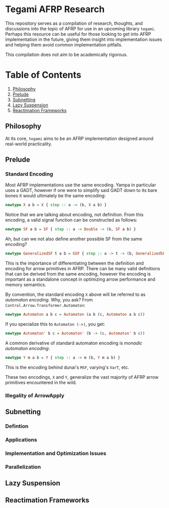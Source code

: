 # Tegami AFRP Research

This repository serves as a compilation of research, thoughts, and discussions into the topic of AFRP for use in an upcoming library `tegami`. Perhaps this resource can be useful for those looking to get into AFRP implementation in the future, giving them insight into implementation issues and helping them avoid common implementation pitfalls. 

This compilation does not aim to be academically rigorous.

# Table of Contents
1. [Philosophy](#philosophy)
2. [Prelude](#prelude)
3. [Subnetting](#subnetting)
4. [Lazy Suspension](#lazy-suspension)
5. [Reactimation Frameworks](#reactimation-frameworks)

## Philosophy
At its core, `tegami` aims to be an AFRP implementation designed around real-world practicality.

## Prelude
### Standard Encoding
Most AFRP implementations use the same encoding. Yampa in particular uses a GADT, however if one were to simplify said GADT down to its bare bones it would ultimately be the same encoding:

```hs
newtype X a b = X { step :: a -> (b, X a b) }
```

Notice that we are talking about encoding, not definition. From this encoding, a valid signal function can be constructed as follows:

```hs
newtype SF a b = SF { step :: a -> Double -> (b, SF a b) }
```

Ah, but can we not also define another possible SF from the same encoding?

```hs
newtype GeneralizedSF t a b = GSF { step :: a -> t -> (b, GeneralizedSF t a b) }
```

This is the importance of differentiating between the definition and encoding for arrow primitives in AFRP. There can be many valid definitions that can be derived from the same encoding, however the encoding is important as a standalone concept in optimizing arrow performance and memory semantics.

By convention, the standard encoding `X` above will be referred to as _automaton encoding_. Why, you ask? From `Control.Arrow.Transformer.Automaton`:

```hs
newtype Automaton a b c = Automaton (a b (c, Automaton a b c))
```

If you specialize this to `Automaton (->)`, you get:

```hs
newtype Automaton' b c = Automaton' (b -> (c, Automaton' b c))
```

A common derivative of standard automaton encoding is _monadic automaton encoding_:

```hs
newtype Y m a b = Y { step :: a -> m (b, Y m a b) }
```

This is the encoding behind dunai's `MSF`, varying's `VarT`, etc.

These two encodings, `X` and `Y`, generalize the vast majority of AFRP arrow primitives encountered in the wild.

### Illegality of ArrowApply
## Subnetting
### Defintion
### Applications
### Implementation and Optimization Issues
### Parallelization
## Lazy Suspension
## Reactimation Frameworks
